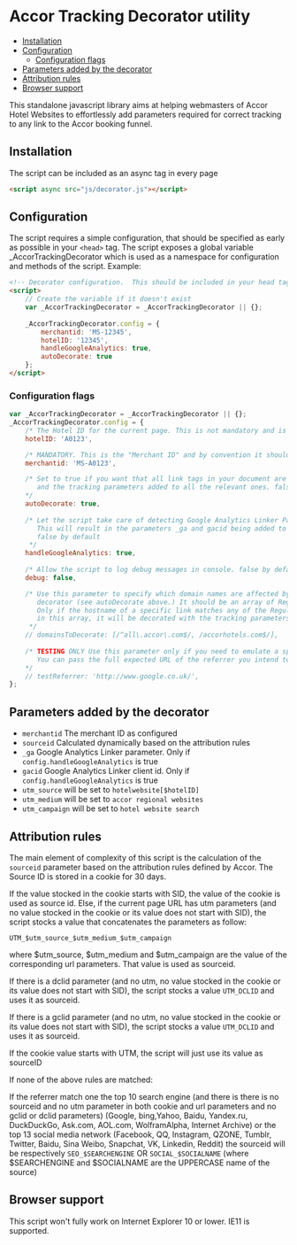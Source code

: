 <!-- !!!! DO NOT EDIT THIS FILE !!!! edit src/README.md INSTEAD and run node buildToc.js !!!! -->
# Accor Tracking Decorator utility

<!-- toc -->

- [Installation](#installation)
- [Configuration](#configuration)
  * [Configuration flags](#configuration-flags)
- [Parameters added by the decorator](#parameters-added-by-the-decorator)
- [Attribution rules](#attribution-rules)
- [Browser support](#browser-support)

<!-- tocstop -->

This standalone javascript library aims at helping webmasters of Accor Hotel Websites to effortlessly
add parameters required for correct tracking to any link to the Accor booking funnel.

## Installation 

The script can be included as an async tag in every page

``` html
<script async src="js/decorator.js"></script>
```

## Configuration

The script requires a simple configuration, that should be specified as early as possible in your
`<head>` tag. The script exposes a global variable _AccorTrackingDecorator which is used as a 
namespace for configuration and methods of the script. Example: 

``` html
<!-- Decorator configuration.  This should be included in your head tag ASAP. -->
<script>
    // Create the variable if it doesn't exist
    var _AccorTrackingDecorator = _AccorTrackingDecorator || {};
    
    _AccorTrackingDecorator.config = {
        merchantid: 'MS-12345',
        hotelID: '12345',
        handleGoogleAnalytics: true,
        autoDecorate: true
    };
</script>
```

### Configuration flags

``` javascript
var _AccorTrackingDecorator = _AccorTrackingDecorator || {};      
_AccorTrackingDecorator.config = {
    /* The Hotel ID for the current page. This is not mandatory and is '' by default */
    hotelID: 'A0123', 

    /* MANDATORY. This is the "Merchant ID" and by convention it should be MS-$HotelID */
    merchantid: 'MS-A0123',

    /* Set to true if you want that all link tags in your document are inspected automatically 
       and the tracking parameters added to all the relevant ones. false by default
    */
    autoDecorate: true,
    
    /* Let the script take care of detecting Google Analytics Linker Param and Client ID
       This will result in the parameters _ga and gacid being added to the links.
       false by default 
     */
    handleGoogleAnalytics: true,
      
    /* Allow the script to log debug messages in console. false by default */
    debug: false,

    /* Use this parameter to specify which domain names are affected by the automamatic 
       decorator (see autoDecorate above.) It should be an array of Regular Exprexsions.
       Only if the hostname of a specific link matches any of the Regular Expressions 
       in this array, it will be decorated with the tracking parameters.        
     */
    // domainsToDecorate: [/^all\.accor\.com$/, /accorhotels.com$/],
    
    /* TESTING ONLY Use this parameter only if you need to emulate a specific referrer and test the results. 
       You can pass the full expected URL of the referrer you intend to test
    */
    // testReferrer: 'http://www.google.co.uk/',
};                                   
```

## Parameters added by the decorator

- `merchantid` The merchant ID as configured
- `sourceid` Calculated dynamically based on the attribution rules
- `_ga` Google Analytics Linker parameter. Only if `config.handleGoogleAnalytics` is true
- `gacid` Google Analytics Linker client id. Only if `config.handleGoogleAnalytics` is true
- `utm_source` will be set to `hotelwebsite[$hotelID]` 
- `utm_medium` will be set to `accor regional websites`
- `utm_campaign`  will be set to `hotel website search`

## Attribution rules

The main element of complexity of this script is the calculation of the `sourceid` parameter based
on the attribution rules defined by Accor. The Source ID is stored in a cookie for 30 days. 

If the value stocked in the cookie starts with SID, the value of the cookie is used as source id.
Else, if the current page URL has utm parameters (and no value stocked in the cookie or its value 
does not start with SID), the script stocks a value that concatenates the parameters as follow: 

`UTM_$utm_source_$utm_medium_$utm_campaign`

where $utm_source, $utm_medium and $utm_campaign are the value of the corresponding url parameters.
That value is used as sourceid. 

If there is a dclid parameter (and no utm, no value stocked in the cookie or its value does not start
with SID), the script stocks a value `UTM_DCLID` and uses it as sourceid.

If there is a gclid parameter (and no utm, no value stocked in the cookie or its value does not start
with SID), the script stocks a value `UTM_DCLID` and uses it as sourceid.

If the cookie value starts with UTM, the script will just use its value as sourceID

If none of the above rules are matched:

If the referrer match one the top 10 search engine (and there is there is no sourceid and no utm parameter 
in both cookie and url parameters and no gclid or dclid parameters) (Google, bing,Yahoo, Baidu, Yandex.ru, 
DuckDuckGo, Ask.com, AOL.com, WolframAlpha, Internet Archive) or the top 13 social media network (Facebook, 
QQ, Instagram, QZONE, Tumblr, Twitter, Baidu, Sina Weibo, Snapchat, VK, Linkedin, Reddit) the sourceid will 
be respectively `SEO_$SEARCHENGINE` OR `SOCIAL_$SOCIALNAME` (where $SEARCHENGINE and $SOCIALNAME are the 
UPPERCASE name of the source)

## Browser support

This script won't fully work on Internet Explorer 10 or lower. IE11 is supported.